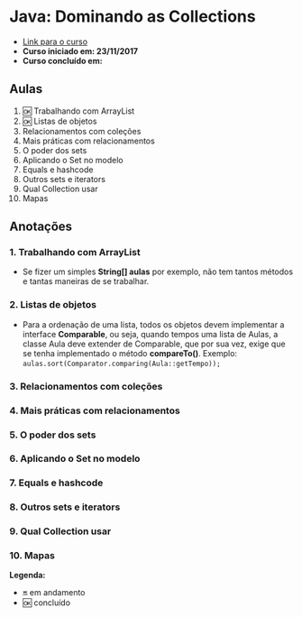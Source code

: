 # Java: Dominando as Collections

- [Link para o curso](https://cursos.alura.com.br/course/java-collections)
- **Curso iniciado em: 23/11/2017**
- **Curso concluído em:**

## Aulas

1. :ok: Trabalhando com ArrayList
2. :ok: Listas de objetos
3. Relacionamentos com coleções
4. Mais práticas com relacionamentos
5. O poder dos sets
6. Aplicando o Set no modelo
7. Equals e hashcode
8. Outros sets e iterators
9. Qual Collection usar
10. Mapas

## Anotações

### 1. Trabalhando com ArrayList

- Se fizer um simples **String[] aulas** por exemplo, não tem tantos métodos e tantas maneiras de se trabalhar.

### 2. Listas de objetos

- Para a ordenação de uma lista, todos os objetos devem implementar a interface **Comparable**, ou seja, quando tempos uma lista de Aulas, a classe Aula deve extender de Comparable, que por sua vez, exige que se tenha implementado o método **compareTo()**. Exemplo: ```aulas.sort(Comparator.comparing(Aula::getTempo));```

### 3. Relacionamentos com coleções

### 4. Mais práticas com relacionamentos

### 5. O poder dos sets

### 6. Aplicando o Set no modelo

### 7. Equals e hashcode

### 8. Outros sets e iterators

### 9. Qual Collection usar

### 10. Mapas

**Legenda:**

- :on: em andamento
- :ok: concluído
